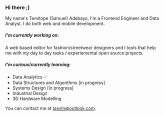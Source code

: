 ### Hi there ;)

My name's Temitope (Samuel) Adebayo, I'm a Frontend Engineer and Data Analyst. I do both web and mobile development.

##### I'm currently working on:

A web based editor for fashion/streetwear designers and I tools that help me with my day to day tasks / experiemental open source projects.

##### I'm curious/currently learning:

- Data Analytics ✅
- Data Structures and Algorithms [in progress]
- Systems Design [in progress]
- Industrial Design
- 3D Hardware Modelling

You can contact me at <tasvln@outlook.com>.

